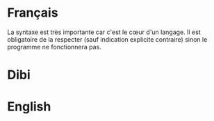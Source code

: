 # Français
La syntaxe est très importante car c'est le cœur d'un langage. Il est obligatoire de la respecter (sauf indication explicite contraire) sinon le programme ne fonctionnera pas.

# Dibi


# English


